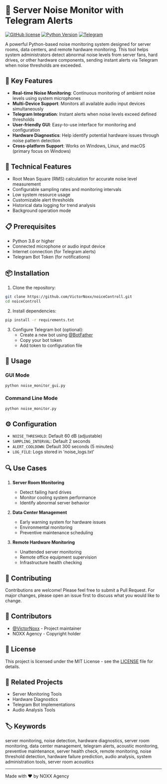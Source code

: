 # 🎤 Server Noise Monitor with Telegram Alerts

[![GitHub license](https://img.shields.io/github/license/VictorNoxx/noiceControll)](https://github.com/VictorNoxx/noiceControll/blob/main/LICENSE)
[![Python Version](https://img.shields.io/badge/python-3.8%2B-blue)](https://www.python.org/downloads/)
[![Telegram](https://img.shields.io/badge/Telegram-Alert%20Bot-blue)](https://core.telegram.org/bots)

A powerful Python-based noise monitoring system designed for server rooms, data centers, and remote hardware monitoring. This tool helps system administrators detect abnormal noise levels from server fans, hard drives, or other hardware components, sending instant alerts via Telegram when noise thresholds are exceeded.

## 🚀 Key Features

- **Real-time Noise Monitoring**: Continuous monitoring of ambient noise levels using system microphones
- **Multi-Device Support**: Monitors all available audio input devices simultaneously
- **Telegram Integration**: Instant alerts when noise levels exceed defined thresholds
- **User-friendly GUI**: Easy-to-use interface for monitoring and configuration
- **Hardware Diagnostics**: Help identify potential hardware issues through noise pattern detection
- **Cross-platform Support**: Works on Windows, Linux, and macOS (primary focus on Windows)

## 🔧 Technical Features

- Root Mean Square (RMS) calculation for accurate noise level measurement
- Configurable sampling rates and monitoring intervals
- Low system resource usage
- Customizable alert thresholds
- Historical data logging for trend analysis
- Background operation mode

## 📋 Prerequisites

- Python 3.8 or higher
- Connected microphone or audio input device
- Internet connection (for Telegram alerts)
- Telegram Bot Token (for notifications)

## 📦 Installation

1. Clone the repository:
```bash
git clone https://github.com/VictorNoxx/noiceControll.git
cd noiceControll
```

2. Install dependencies:
```bash
pip install -r requirements.txt
```

3. Configure Telegram bot (optional):
   - Create a new bot using [@BotFather](https://t.me/botfather)
   - Copy your bot token
   - Add token to configuration file

## 🚀 Usage

### GUI Mode
```bash
python noise_monitor_gui.py
```

### Command Line Mode
```bash
python noise_monitor.py
```

## ⚙️ Configuration

- `NOISE_THRESHOLD`: Default 60 dB (adjustable)
- `SAMPLING_INTERVAL`: Default 2 seconds
- `ALERT_COOLDOWN`: Default 300 seconds (5 minutes)
- `LOG_FILE`: Logs stored in 'noise_logs.txt'

## 🔍 Use Cases

1. **Server Room Monitoring**
   - Detect failing hard drives
   - Monitor cooling system performance
   - Identify abnormal server behavior

2. **Data Center Management**
   - Early warning system for hardware issues
   - Environmental monitoring
   - Preventive maintenance scheduling

3. **Remote Hardware Monitoring**
   - Unattended server monitoring
   - Remote office equipment supervision
   - Infrastructure health checking

## 🤝 Contributing

Contributions are welcome! Please feel free to submit a Pull Request. For major changes, please open an issue first to discuss what you would like to change.

## 👥 Contributors

- [@VictorNoxx](https://github.com/VictorNoxx) - Project maintainer
- NOXX Agency - Copyright holder

## 📄 License

This project is licensed under the MIT License - see the [LICENSE](LICENSE) file for details.

## 🔗 Related Projects

- Server Monitoring Tools
- Hardware Diagnostics
- Telegram Bot Implementations
- Audio Analysis Tools

## 🏷️ Keywords

server monitoring, noise detection, hardware diagnostics, server room monitoring, data center management, telegram alerts, acoustic monitoring, preventive maintenance, server health check, remote monitoring, noise threshold detection, hardware failure prediction, audio analysis, system administration tools, server room acoustics

---

Made with ❤️ by NOXX Agency
